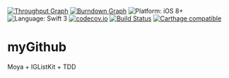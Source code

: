 
[![Throughput Graph](https://graphs.waffle.io/nhnam/myGithub/throughput.svg)](http://waffle.io/nhnam/myGithub)
[![Burndown Graph](https://graphs.waffle.io/nhnam/myGithub/burndown.svg)](http://waffle.io/nhnam/myGithub)
<img src="https://img.shields.io/badge/platform-iOS%208%2B-blue.svg?style=flat" alt="Platform: iOS 8+"/>
<img src="https://img.shields.io/badge/language-swift%203-4BC51D.svg?style=flat" alt="Language: Swift 3" />
[![codecov.io](https://codecov.io/gh/nhnam/myGithub/branch/master/graphs/badge.svg)](https://codecov.io/gh/nhnam/myGithub/branch/master)
[![Build Status](https://www.bitrise.io/app/3f54c7c3d272def2.svg?token=xp-xi5BW4MqUossvytpi3Q&branch=master)](https://www.bitrise.io/app/3f54c7c3d272def2)
[![Carthage compatible](https://img.shields.io/badge/Carthage-compatible-4BC51D.svg?style=flat)](https://github.com/Carthage/Carthage)
# myGithub
Moya + IGListKit + TDD
